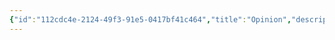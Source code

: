 ```yaml
---
{"id":"112cdc4e-2124-49f3-91e5-0417bf41c464","title":"Opinion","description":"Overview of Opinion tag.","publish":true,"date_created":"Wednesday, February 19th 2025, 9:07:44 pm","date_modified":"Wednesday, March 12th 2025, 2:34:46 am","editing_lock":true,"live_preview":true,"cssclasses":["mado-heading"],"PassFrontmatter":true}
---
```


